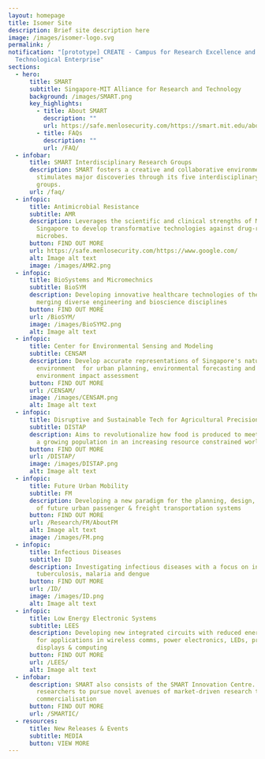 ```yaml
---
layout: homepage
title: Isomer Site
description: Brief site description here
image: /images/isomer-logo.svg
permalink: /
notification: "[prototype] CREATE - Campus for Research Excellence and
  Technological Enterprise"
sections:
  - hero:
      title: SMART
      subtitle: Singapore-MIT Alliance for Research and Technology
      background: /images/SMART.png
      key_highlights:
        - title: About SMART
          description: ""
          url: https://safe.menlosecurity.com/https://smart.mit.edu/about-smart/about-smart
        - title: FAQs
          description: ""
          url: /FAQ/
  - infobar:
      title: SMART Interdisciplinary Research Groups
      description: SMART fosters a creative and collaborative environment that
        stimulates major discoveries through its five interdisciplinary research
        groups.
      url: /faq/
  - infopic:
      title: Antimicrobial Resistance
      subtitle: AMR
      description: Leverages the scientific and clinical strengths of MIT and
        Singapore to develop transformative technologies against drug-resistant
        microbes.
      button: FIND OUT MORE
      url: https://safe.menlosecurity.com/https://www.google.com/
      alt: Image alt text
      image: /images/AMR2.png
  - infopic:
      title: BioSystems and Micromechnics
      subtitle: BioSYM
      description: Developing innovative healthcare technologies of the future by
        merging diverse engineering and bioscience disciplines
      button: FIND OUT MORE
      url: /BioSYM/
      image: /images/BioSYM2.png
      alt: Image alt text
  - infopic:
      title: Center for Environmental Sensing and Modeling
      subtitle: CENSAM
      description: Develop accurate representations of Singapore's natural and built
        environment  for urban planning, environmental forecasting and
        environment impact assessment
      button: FIND OUT MORE
      url: /CENSAM/
      image: /images/CENSAM.png
      alt: Image alt text
  - infopic:
      title: Disruptive and Sustainable Tech for Agricultural Precision
      subtitle: DISTAP
      description: Aims to revolutionalize how food is produced to meet the demands of
        a growing population in an increasing resource constrained world
      button: FIND OUT MORE
      url: /DISTAP/
      image: /images/DISTAP.png
      alt: Image alt text
  - infopic:
      title: Future Urban Mobility
      subtitle: FM
      description: Developing a new paradigm for the planning, design, and operation
        of future urban passenger & freight transportation systems
      button: FIND OUT MORE
      url: /Research/FM/AboutFM
      alt: Image alt text
      image: /images/FM.png
  - infopic:
      title: Infectious Diseases
      subtitle: ID
      description: Investigating infectious diseases with a focus on influenza,
        tuberculosis, malaria and dengue
      button: FIND OUT MORE
      url: /ID/
      image: /images/ID.png
      alt: Image alt text
  - infopic:
      title: Low Energy Electronic Systems
      subtitle: LEES
      description: Developing new integrated circuits with reduced energy per function
        for applications in wireless comms, power electronics, LEDs, printing,
        displays & computing
      button: FIND OUT MORE
      url: /LEES/
      alt: Image alt text
  - infobar:
      description: SMART also consists of the SMART Innovation Centre. It assists
        researchers to pursue novel avenues of market-driven research towards
        commercialisation
      button: FIND OUT MORE
      url: /SMARTIC/
  - resources:
      title: New Releases & Events
      subtitle: MEDIA
      button: VIEW MORE
---
```

